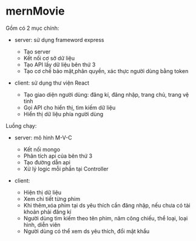# mernMovie
Gồm có 2 mục chính:
- server: sử dụng frameword express
   + Tạo server
   + Kết nối cơ sở dữ liệu
   + Tạo API lấy dữ liệu bên thứ 3
   + Tạo cơ chế bảo mật,phân quyền, xác thực người dùng bằng token


- client: sử dụng thư viện React
   + Tạo giao diện người dùng: đăng kí, đăng nhập, trang chủ, trang vệ tinh
   + Gọi API cho hiển thị, tìm kiếm dữ liệu
   + Hiển thị dữ liệu phía người dùng

Luồng chạy:
- server: mô hình M-V-C
   + Kết nối mongo
   + Phân tích api của bên thứ 3
   + Tạo đường dẫn api
   + Xử lý logic mỗi phần tại Controller

- client:
   + Hiện thị dữ liệu
   + Xem chi tiết từng phim
   + Khi thêm,xóa phim tại ds yêu thích cần đăng nhập, nếu chưa có tài khoản phải đăng kí
   + Người dùng tìm kiếm theo tên phim, năm công chiếu, thể loại, loại hình, diễn viên
   + Người dùng có thể xem ds yêu thích, đổi mật khẩu
